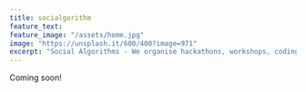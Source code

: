 ```yaml
---
title: socialgorithm
feature_text:
feature_image: "/assets/home.jpg"
image: "https://unsplash.it/600/400?image=971"
excerpt: "Social Algorithms - We organise hackathons, workshops, coding challenges... Get in touch if you want to host one!"
---
```


Coming soon!
